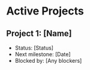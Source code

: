 # Active Projects

## Project 1: [Name]
- Status: [Status]
- Next milestone: [Date]
- Blocked by: [Any blockers]
